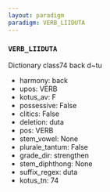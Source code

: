 ```yaml
---
layout: paradigm
paradigm: VERB_LIIDUTA
---
```

### ` VERB_LIIDUTA `

Dictionary class74 back d~tu
* harmony: back
* upos: VERB
* kotus_av: F
* possessive: False
* clitics: False
* deletion: duta
* pos: VERB
* stem_vowel: None
* plurale_tantum: False
* grade_dir: strengthen
* stem_diphthong: None
* suffix_regex: duta
* kotus_tn: 74
